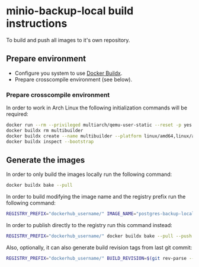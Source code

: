 # minio-backup-local build instructions

To build and push all images to it's own repository.

## Prepare environment

* Configure you system to use [Docker Buildx](https://docs.docker.com/buildx/working-with-buildx/).
* Prepare crosscompile environment (see below).

### Prepare crosscompile environment

In order to work in Arch Linux the following initialization commands will be required:

```sh
docker run --rm --privileged multiarch/qemu-user-static --reset -p yes
docker buildx rm multibuilder
docker buildx create --name multibuilder --platform linux/amd64,linux/arm64,linux/arm/v7,linux/s390x,linux/ppc64le --driver docker-container --use
docker buildx inspect --bootstrap
```

## Generate the images

In order to only build the images locally run the following command:

```sh
docker buildx bake --pull
```

In order to build modifying the image name and the registry prefix run the following command:

```sh
REGISTRY_PREFIX="dockerhub_username/" IMAGE_NAME="postgres-backup-local" docker buildx bake --pull
```

In order to publish directly to the registry run this command instead:

```sh
REGISTRY_PREFIX="dockerhub_username/" docker buildx bake --pull --push
```

Also, optionally, it can also generate build revision tags from last git commit:

```sh
REGISTRY_PREFIX="dockerhub_username/" BUILD_REVISION=$(git rev-parse --short HEAD) docker buildx bake --pull --push
```
